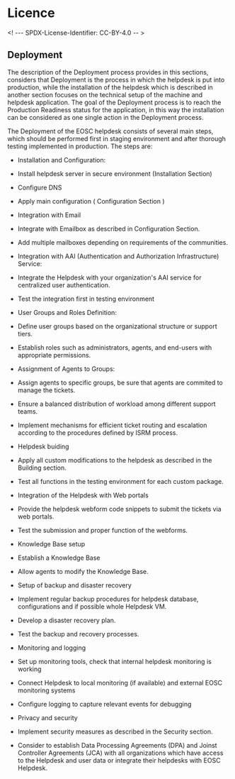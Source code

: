 # Licence

<! --- SPDX-License-Identifier: CC-BY-4.0  -- >

## Deployment

The description of the Deployment process provides in this sections, considers that Deployment is the process in which the helpdesk is put into production, while the installation of the helpdesk which is described in another section focuses on the technical setup of the machine and helpdesk application. The goal of the Deployment process is to reach the Production Readiness status for the application, in this way the installation can be considered as one single action in the Deployment process.  

The Deployment of the EOSC helpdesk consists of several main steps, which should be performed first in staging environment and after thorough testing implemented in production. The steps are: 

* Installation and Configuration:
 * Install helpdesk server in secure environment (Installation Section)
 * Configure DNS 
 * Apply main configuration ( Configuration Section )

* Integration with Email 
 * Integrate with Emailbox as described in Configuration Section. 
 * Add multiple mailboxes depending on requirements of the communities. 

* Integration with AAI (Authentication and Authorization Infrastructure) Service:
 * Integrate the Helpdesk with your organization's AAI service for centralized user authentication.
 * Test the integration first in testing environment 

* User Groups and Roles Definition:
 * Define user groups based on the organizational structure or support tiers.
 * Establish roles such as administrators, agents, and end-users with appropriate permissions.
    
* Assignment of Agents to Groups:
 * Assign agents to specific groups, be sure that agents are commited to manage the tickets. 
 * Ensure a balanced distribution of workload among different support teams.
 * Implement mechanisms for efficient ticket routing and escalation according to the procedures defined by ISRM process. 

* Helpdesk buiding 
 * Apply all custom modifications to the helpdesk as described in the Building section. 
 * Test all functions in the testing environment for each custom package. 

* Integration of the Helpdesk with Web portals 
 * Provide the helpdesk webform code snippets to submit the tickets via web portals. 
 * Test the submission and proper function of the webforms. 

* Knowledge Base setup 
 * Establish a Knowledge Base 
 * Allow agents to modify the Knowledge Base. 

* Setup of backup and disaster recovery
 * Implement regular backup procedures for helpdesk database, configurations and if possible whole Helpdesk VM. 
 * Develop a disaster recovery plan. 
 * Test the backup and recovery processes. 

* Monitoring and logging 
 * Set up monitoring tools, check that internal helpdesk monitoring is working 
 * Connect Helpdesk to local monitoring (if available) and external EOSC monitoring systems
 * Configure logging to capture relevant events for debugging

* Privacy and security 
 * Implement security measures as described in the Security section. 
 * Consider to establish Data Processing Agreements (DPA) and Joinst Controller Agreements (JCA) with all organizations which have access to the Helpdesk and user data or integrate their helpdesks with EOSC Helpdesk. 
